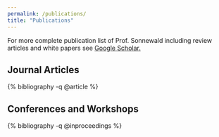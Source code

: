 ```yaml
---
permalink: /publications/
title: "Publications"
---
```


<!-- https://github.com/inukshuk/jekyll-scholar/issues/75 -->
<style>ol.bibliography li { list-style: none }</style>


For more complete publication list of Prof. Sonnewald including review articles and white papers see [Google Scholar.](https://scholar.google.com/citations?user=kSxRj7gAAAAJ)

## Journal Articles

{% bibliography -q @article %}


## Conferences and Workshops

{% bibliography -q @inproceedings %}
